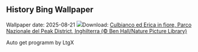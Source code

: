 ## History Bing Wallpaper
Wallpaper date: 2025-08-21
![](https://www.bing.com/th?id=OHR.WheatearBird_IT-IT3442241392_UHD.jpg&w=1000)Download: [Culbianco ed Erica in fiore, Parco Nazionale del Peak District, Inghilterra (© Ben Hall/Nature Picture Library)](https://www.bing.com/th?id=OHR.WheatearBird_IT-IT3442241392_UHD.jpg)

Auto get programm by LtgX
